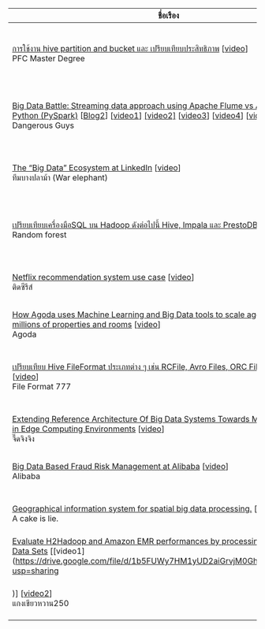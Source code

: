 | ชื่อเรือง                                                       | สมาชิก                                                        |
| ------------------------------------------------------------ | ------------------------------------------------------------ |
| [การใช้งาน hive partition and bucket และ เปรียบเทียบประสิทธิภาพ](https://medium.com/@autcharaporn.sukperm/partition-bucket-in-hive-32ba0248acd7)  [[video](https://www.youtube.com/watch?v=9pYEbkjo1Hw&feature=youtu.be)]<br />PFC Master Degree | 62199130226 กรกัญญา ศิริเกษ <br />62199130373 ทรงพล เกริกกิดาการ  <br />62199130379 อัจฉราภรณ์ สุขเพิ่ม |
| [Big Data Battle: Streaming data approach using Apache Flume vs Apache Spark in Python (PySpark)](https://medium.com/@TSeekasamit/big-data-battle-streaming-data-approach-using-apache-flume-vs-pyspark-14466d2cc069) [[Blog2](https://github.com/Ninlawat-Ph/bigdata)] [[video1](https://drive.google.com/file/d/1dewuOz7GQvxsfsfcsTFITE7AjdPn8sf3/view)] [[video2]](https://drive.google.com/drive/folders/1TPapBvOKN0yezMfuYaBpHpnjwaS66LdY) [[video3](https://drive.google.com/drive/folders/1TPapBvOKN0yezMfuYaBpHpnjwaS66LdY)] [[video4](https://www.youtube.com/watch?v=RxQM5I-RkfY)] [[video5](https://www.youtube.com/watch?v=lfbHAYj0Wck)] [[video6](https://drive.google.com/drive/folders/1TPapBvOKN0yezMfuYaBpHpnjwaS66LdY)]<br />Dangerous Guys | 62199130233 ธีรวิทย์ สีฆสมิทธิ <br />62199130376 นิลวัฒน์ เฟื่องโชค  <br />62199130237 ปิยวรรณ ทองพลอย |
| [The “Big Data” Ecosystem at LinkedIn](https://medium.com/@napawit.to/the-big-data-ecosystem-at-linkedin-c5332ede6bb3) [[video](https://www.youtube.com/watch?v=9sPoahEhEek&t=21s)]<br />ทีมบางปลาม้า (War elephant) | 61199130429 Khwanta Silapaphaiboonphanit  <br />61199130434 Napawit Toomwong |
| [เปรียบเทียบเครื่องมือSQL บน Hadoop ดังต่อไปนี้ Hive, Impala และ PrestoDB](https://medium.com/@sirichai.chotichatmala/hive-vs-impala-vs-prestodb-7052cce13bf2) [[video](https://youtu.be/TeW9M21n2F4)]<br />Random forest | 62199130241 เอกปรียา ใบสนิ <br />62199130228 กิตติศักดิ์ กิตติธานุสรณ์  <br />62199130378 ศิริชัย โชติชาติมาลา |
| [Netflix recommendation system use case](https://medium.com/@chakritserepong/%E0%B8%A1%E0%B8%B2%E0%B8%94%E0%B8%B9%E0%B8%81%E0%B8%B1%E0%B8%99%E0%B8%A7%E0%B9%88%E0%B8%B2-netflix-%E0%B8%A1%E0%B8%B5%E0%B8%A7%E0%B8%B4%E0%B8%98%E0%B8%B5%E0%B8%97%E0%B8%B3-recommend-%E0%B8%81%E0%B8%B1%E0%B8%9A-member-%E0%B8%AD%E0%B8%A2%E0%B9%88%E0%B8%B2%E0%B8%87%E0%B9%80%E0%B8%A3%E0%B8%B2%E0%B8%AD%E0%B8%A2%E0%B9%88%E0%B8%B2%E0%B8%87%E0%B9%84%E0%B8%A3-b31f2b84850e) [[video](https://youtu.be/dF4e_XtvQbI)]<br />ติดซีรีส์ | 62199130230 ชาคริต  เสรีพงษ์<br />62199130235 นิภาภรณ์  พันธ์นาม    |
| [How Agoda uses Machine Learning and Big Data tools to scale aggregation of millions of properties and rooms](https://medium.com/@thanadon.exe/big-data-use-case-how-agoda-uses-machine-learning-and-big-data-tools-to-scale-aggregation-of-ca4d5384255f) [[video](https://www.youtube.com/watch?v=VuyuEcJ7tUs)]<br />Agoda | 62199130232 ธนดล ทรงสุทธิพงศ์<br />62199130238 พนิดา กาศกลางดอน  |
| [เปรียบเทียบ Hive FileFormat ประเภทต่าง ๆ เช่น RCFile, Avro Files, ORC Files, Parquet](https://medium.com/p/a9409dea963) [[video](https://youtu.be/-O8AN7n2gOA)]<br />File Format 777 | 62199130231 ณัฐพนธ์ อิทธินิรันดร<br />62199130372 ณัฐนรี พอสูงเนิน<br />62199130227 กันตพงศ์ พุ่มอยู่ |
| [Extending Reference Architecture Of Big Data Systems Towards Machine Learning in Edge Computing Environments]() [[video](https://youtu.be/0HKRsKMgR8g)]<br />จี๊ดจิงจิง | 62199130374 ทิพาวรรณ แสวงมี<br />62199130377 วิจิตรา ทองธนโชติ    |
| [Big Data Based Fraud Risk Management at Alibaba](https://medium.com/@booshsmooth/big-data-based-fraud-risk-management-at-alibaba-de377d15960) [[video](https://www.youtube.com/watch?v=Ro1DpF6yq-k)]<br />Alibaba | 60199130298 ศรราม  หงษ์พรหม<br /> 61199130433 นรเศรษฐ์  กรุดสมัย |
| [Geographical information system for spatial big data processing.](https://medium.com/@perapong.jame/geographical-information-system-for-spatial-big-data-processing-a098123b7573?sk=fc8e47b24e4d0488d47f00b50c967ed3) [[video](https://youtu.be/D6i44QfaokY)]<br />A cake is lie. | 62199130239 พีรพงษ์ ธานินเมธากุลย์ <br />62199130371 ชนะ กิตติกุลพันธ์ |
| [Evaluate H2Hadoop and Amazon EMR performances by processing MR jobs in Text Data Sets](https://medium.com/@pradya.sing_15905/h2hadoop-vs-amazon-emr-67475a83137a) [[video1](https://drive.google.com/file/d/1b5FUWy7HM1yUD2aiGrvjM0Gh1HEHC1AP/view?usp=sharing
)] [[video2](https://drive.google.com/file/d/1MyZDRsHEhDJrXmrXaGL_iCG1x7XUVgeg/view?usp=sharing)]<br />แกงเขียวหวาน250 | 61199130435 ปรัชญา สิงหวรวงศ์<br />61199130440 ศรัณย์ สาติยะ       |

